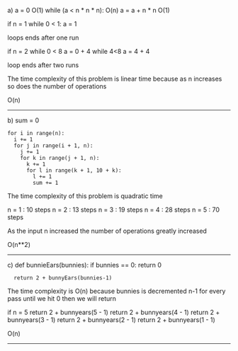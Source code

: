 a)  a = 0                                           O(1)
    while (a < n * n * n):                          O(n)
      a = a + n * n                                 O(1)


if n = 1
while 0 < 1:
a = 1

loops ends after one run

if n = 2
while 0 < 8
a = 0 + 4
while 4<8
a = 4 + 4

loop ends after two runs

The time complexity of this problem is linear time because as n increases so does the number of operations

O(n)

---------------------------------------------------------------------------

b)  sum = 0                                           

    for i in range(n):                                 
      i += 1
      for j in range(i + 1, n):
        j += 1
        for k in range(j + 1, n):
          k += 1
          for l in range(k + 1, 10 + k):
            l += 1
            sum += 1

The time complexity of this problem is quadratic time

n = 1 : 10 steps
n = 2 : 13 steps
n = 3 : 19 steps
n = 4 : 28 steps
n = 5 : 70 steps

As the input n increased the number of operations greatly increased

O(n**2)

---------------------------------------------------------------------------------

c)  def bunnieEars(bunnies):
      if bunnies == 0:
        return 0

      return 2 + bunnyEars(bunnies-1)

The time complexity is O(n) because bunnies is decremented n-1 for every pass until we hit 0 then we will return

if n = 5
return 2 + bunnyears(5 - 1)
return 2 + bunnyears(4 - 1)
return 2 + bunnyears(3 - 1)
return 2 + bunnyears(2 - 1)
return 2 + bunnyears(1 - 1)

O(n)

----------------------------------------------------------------------------------





